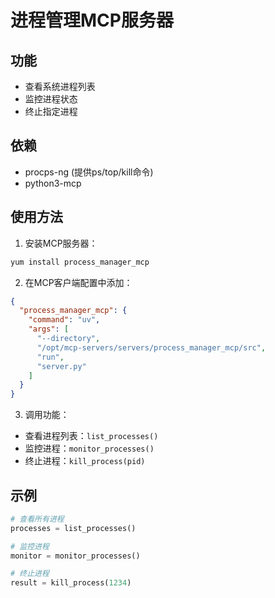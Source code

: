 # 进程管理MCP服务器

## 功能
- 查看系统进程列表
- 监控进程状态
- 终止指定进程

## 依赖
- procps-ng (提供ps/top/kill命令)
- python3-mcp

## 使用方法
1. 安装MCP服务器：
```bash
yum install process_manager_mcp
```

2. 在MCP客户端配置中添加：
```json
{
  "process_manager_mcp": {
    "command": "uv",
    "args": [
      "--directory",
      "/opt/mcp-servers/servers/process_manager_mcp/src",
      "run",
      "server.py"
    ]
  }
}
```

3. 调用功能：
- 查看进程列表：`list_processes()`
- 监控进程：`monitor_processes()`
- 终止进程：`kill_process(pid)`

## 示例
```python
# 查看所有进程
processes = list_processes()

# 监控进程
monitor = monitor_processes()

# 终止进程
result = kill_process(1234)